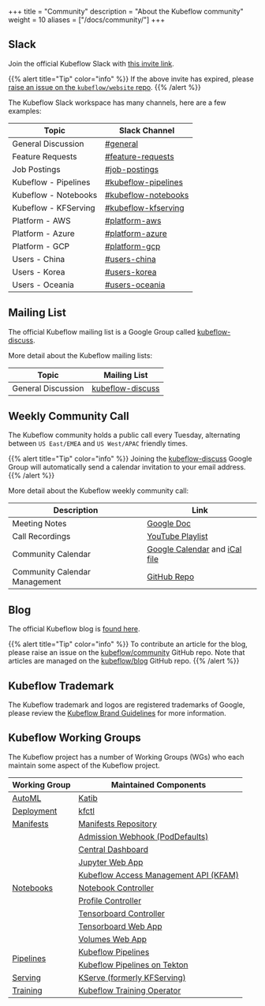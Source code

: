 +++
title =  "Community"
description = "About the Kubeflow community"
weight = 10
aliases = ["/docs/community/"]
+++

## Slack

Join the official Kubeflow Slack with [this invite link](https://join.slack.com/t/kubeflow/shared_invite/zt-n73pfj05-l206djXlXk5qdQKs4o1Zkg).

{{% alert title="Tip" color="info" %}}
If the above invite has expired, please [raise an issue on the `kubeflow/website` repo](https://github.com/kubeflow/website/issues/new).
{{% /alert %}}

The Kubeflow Slack workspace has many channels, here are a few examples:

| Topic | Slack Channel |
| --- | --- |
| General Discussion | [#general](https://kubeflow.slack.com/archives/C7REE0ETX)
| Feature Requests | [#feature-requests](https://kubeflow.slack.com/archives/C01A7RYEYMB)
| Job Postings | [#job-postings](https://kubeflow.slack.com/archives/CJ9PJE5FS)
| Kubeflow - Pipelines | [#kubeflow-pipelines](https://kubeflow.slack.com/archives/CE10KS9M4)
| Kubeflow - Notebooks | [#kubeflow-notebooks](https://kubeflow.slack.com/archives/CESP7FCQ7)
| Kubeflow - KFServing | [#kubeflow-kfserving](https://kubeflow.slack.com/archives/CH6E58LNP)
| Platform - AWS | [#platform-aws](https://kubeflow.slack.com/archives/CKBA5D0MU)
| Platform - Azure | [#platform-azure](https://kubeflow.slack.com/archives/CUW6SLCPR)
| Platform - GCP | [#platform-gcp](https://kubeflow.slack.com/archives/CKH7V1M7F)
| Users - China | [#users-china](https://kubeflow.slack.com/archives/C93HYNM9C)
| Users - Korea | [#users-korea](https://kubeflow.slack.com/archives/CKPCJB9AP)
| Users - Oceania | [#users-oceania](https://kubeflow.slack.com/archives/C023ZN1R9FC)

## Mailing List

The official Kubeflow mailing list is a Google Group called [kubeflow-discuss](https://groups.google.com/g/kubeflow-discuss).

More detail about the Kubeflow mailing lists:

| Topic | Mailing List |
| --- | --- |
| General Discussion | [kubeflow-discuss](https://groups.google.com/g/kubeflow-discuss)

## Weekly Community Call

The Kubeflow community holds a public call every Tuesday, alternating between `US East/EMEA` and `US West/APAC` friendly times.

{{% alert title="Tip" color="info" %}}
Joining the [kubeflow-discuss](https://groups.google.com/g/kubeflow-discuss) Google Group will automatically send a calendar invitation to your email address.
{{% /alert %}}

More detail about the Kubeflow weekly community call:

| Description | Link |
| --- | --- |
| Meeting Notes | [Google Doc](http://bit.ly/kf-meeting-notes)
| Call Recordings | [YouTube Playlist](https://www.youtube.com/playlist?list=PLmzRWLV1CK_ypvsQu10SGRmhf2S7mbYL5)
| Community Calendar | [Google Calendar](https://calendar.google.com/calendar/embed?src=kubeflow.org_7l5vnbn8suj2se10sen81d9428%40group.calendar.google.com) and [iCal file](https://calendar.google.com/calendar/ical/kubeflow.org_7l5vnbn8suj2se10sen81d9428%40group.calendar.google.com/public/basic.ics)
| Community Calendar Management | [GitHub Repo](https://github.com/kubeflow/community/tree/master/calendar)

## Blog

The official Kubeflow blog is [found here](https://blog.kubeflow.org).

{{% alert title="Tip" color="info" %}}
To contribute an article for the blog, please raise an issue on the [kubeflow/community](https://github.com/kubeflow/community) GitHub repo.
Note that articles are managed on the [kubeflow/blog](https://github.com/kubeflow/blog) GitHub repo.
{{% /alert %}}

## Kubeflow Trademark

The Kubeflow trademark and logos are registered trademarks of Google, please review the [Kubeflow Brand Guidelines](https://github.com/kubeflow/community/blob/master/KUBEFLOW_BRAND_GUIDELINES.pdf) for more information.

## Kubeflow Working Groups

The Kubeflow project has a number of Working Groups (WGs) who each maintain some aspect of the Kubeflow project.

<div class="table-responsive">
<table class="table table-bordered">
    <thead class="thead-light">
      <tr>
        <th>Working Group</th>
        <th>Maintained Components</th>
      </tr>
    </thead>
  <tbody>
      <!-- ======================= -->
      <!-- AutoML Working Group -->
      <!-- ======================= -->
      <tr>
        <td rowspan="1" class="align-middle">
          <a href="https://github.com/kubeflow/community/tree/master/wg-automl">AutoML</a> 
        </td>
        <td>
          <a href="https://github.com/kubeflow/katib">Katib</a>
        </td>
      </tr>
      <!-- ======================= -->
      <!-- Deployment Working Group -->
      <!-- ======================= -->
      <tr>
        <td rowspan="1" class="align-middle">
          <a href="https://github.com/kubeflow/community/tree/master/wg-deployment">Deployment</a>
        </td>
        <td>
          <a href="https://github.com/kubeflow/kfctl">kfctl</a>
        </td>
      </tr>
      <!-- ======================= -->
      <!-- Manifests Working Group -->
      <!-- ======================= -->
      <tr>
        <td rowspan="1" class="align-middle">
          <a href="https://github.com/kubeflow/community/tree/master/wg-manifests">Manifests</a>
        </td>
        <td>
          <a href="https://github.com/kubeflow/manifests">Manifests Repository</a>
        </td>
      </tr>
      <!-- ======================= -->
      <!-- Notebooks Working Group -->
      <!-- ======================= -->
      <tr>
        <td rowspan="9" class="align-middle">
          <a href="https://github.com/kubeflow/community/tree/master/wg-notebooks">Notebooks</a>
        </td>
        <td>
          <a href="https://github.com/kubeflow/kubeflow/tree/master/components/admission-webhook">Admission Webhook (PodDefaults)</a>
        </td>
      </tr>
      <tr>
        <td>
          <a href="https://github.com/kubeflow/kubeflow/tree/master/components/centraldashboard">Central Dashboard</a>
        </td>
      </tr>
      <tr>
        <td>
          <a href="https://github.com/kubeflow/kubeflow/tree/master/components/crud-web-apps/jupyter">Jupyter Web App</a>
        </td>
      </tr>
      <tr>
        <td>
          <a href="https://github.com/kubeflow/kubeflow/tree/master/components/access-management">Kubeflow Access Management API (KFAM)</a>
        </td>
      </tr>
      <tr>
        <td>
          <a href="https://github.com/kubeflow/kubeflow/tree/master/components/notebook-controller">Notebook Controller</a>
        </td>
      </tr>
      <tr>
        <td>
          <a href="https://github.com/kubeflow/kubeflow/tree/master/components/profile-controller">Profile Controller</a>
        </td>
      </tr>
      <tr>
        <td>
          <a href="https://github.com/kubeflow/kubeflow/tree/master/components/tensorboard-controller">Tensorboard Controller</a>
        </td>
      </tr>
      <tr>
        <td>
          <a href="https://github.com/kubeflow/kubeflow/tree/master/components/crud-web-apps/tensorboards">Tensorboard Web App</a>
        </td>
      </tr>
      <tr>
        <td>
          <a href="https://github.com/kubeflow/kubeflow/tree/master/components/crud-web-apps/volumes">Volumes Web App</a>
        </td>
      </tr>
      <!-- ======================= -->
      <!-- Pipelines Working Group -->
      <!-- ======================= -->
      <tr>
        <td rowspan="2" class="align-middle">
          <a href="https://github.com/kubeflow/community/tree/master/wg-pipelines">Pipelines</a>
        </td>
        <td>
          <a href="https://github.com/kubeflow/pipelines">Kubeflow Pipelines</a>
        </td>
      </tr>
      <tr>
        <td>
          <a href="https://github.com/kubeflow/kfp-tekton">Kubeflow Pipelines on Tekton</a>
        </td>
      </tr>
      <!-- ======================= -->
      <!-- Serving Working Group -->
      <!-- ======================= -->
      <tr>
        <td rowspan="1" class="align-middle">
          <a href="https://github.com/kubeflow/community/tree/master/wg-serving">Serving</a>
        </td>
        <td>
          <a href="https://github.com/kserve/kserve">KServe (formerly KFServing)</a>
        </td>
      </tr>
      <!-- ======================= -->
      <!-- Training Working Group -->
      <!-- ======================= -->
      <tr>
        <td rowspan="1" class="align-middle">
          <a href="https://github.com/kubeflow/community/tree/master/wg-training">Training</a>
        </td>
        <td>
          <a href="https://github.com/kubeflow/training-operator">Kubeflow Training Operator</a>
        </td>
      </tr>
  </tbody> 
</table>
</div>

